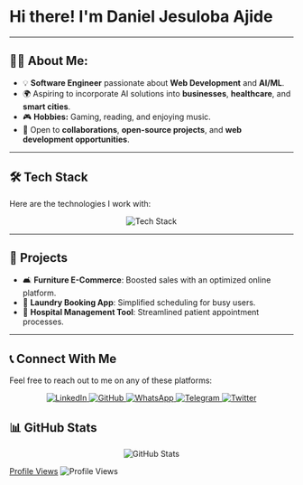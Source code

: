 # Hi there! I'm Daniel Jesuloba Ajide

---

## 👨‍💻 About Me:
- 💡 **Software Engineer** passionate about **Web Development** and **AI/ML**.  
- 🌍 Aspiring to incorporate AI solutions into **businesses**, **healthcare**, and **smart cities**.  
- 🎮 **Hobbies:** Gaming, reading, and enjoying music.  
- 🌱 Open to **collaborations**, **open-source projects**, and **web development opportunities**.

---

## 🛠️ Tech Stack  
Here are the technologies I work with:

<p align="center">
  <img src="https://skillicons.dev/icons?i=python,js,react,tailwind,typescript,nodejs,mongodb,git&perline=8" alt="Tech Stack" />
</p>

---

## 🚀 Projects
- 🛋️ **Furniture E-Commerce**: Boosted sales with an optimized online platform.  
- 🧺 **Laundry Booking App**: Simplified scheduling for busy users.  
- 🏥 **Hospital Management Tool**: Streamlined patient appointment processes.

---

## 📞 Connect With Me  
Feel free to reach out to me on any of these platforms:

<p align="center">
  <a href="https://www.linkedin.com/in/daniel-ajide-243b42260/" target="_blank">
    <img src="https://img.shields.io/badge/LinkedIn-blue?style=for-the-badge&logo=linkedin&logoColor=white" alt="LinkedIn" />
  </a>
  <a href="https://github.com/dandokku" target="_blank">
    <img src="https://img.shields.io/badge/GitHub-black?style=for-the-badge&logo=github&logoColor=white" alt="GitHub" />
  </a>
  <a href="https://wa.me/+2348104618586" target="_blank">
    <img src="https://img.shields.io/badge/WhatsApp-green?style=for-the-badge&logo=whatsapp&logoColor=white" alt="WhatsApp" />
  </a>
  <a href="https://t.me/Dandokku" target="_blank">
    <img src="https://img.shields.io/badge/Telegram-blue?style=for-the-badge&logo=telegram&logoColor=white" alt="Telegram" />
  </a>
  <a href="https://x.com/DanielJesulobaa" target="_blank">
    <img src="https://img.shields.io/badge/Twitter-skyblue?style=for-the-badge&logo=twitter&logoColor=white" alt="Twitter" />
  </a>
</p>



## 📊 GitHub Stats  
<p align="center">
  <img src="https://github-readme-stats.vercel.app/api?username=dandokku&theme=dark&show_icons=true" alt="GitHub Stats" />
</p>

[Profile Views](https://komarev.com/ghpvc/?username=dandokku&color=blue)
![Profile Views](https://komarev.com/ghpvc/?username=your-username&color=blue)

